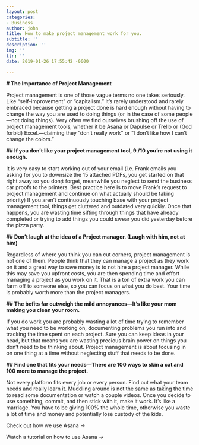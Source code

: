 ```yaml
---
layout: post
categories:
- Business
author: john
title: How to make project management work for you.
subtitle: ''
description: ''
img: ''
ttr: ''
date: 2019-01-26 17:55:42 -0600

---
```

**# The Importance of Project Management**

Project management is one of those vague terms no one takes seriously. Like “self-improvement" or “capitalism.” It’s rarely understood and rarely embraced because getting a project done is hard enough without having to change the way you are used to doing things (or in the case of some people—not doing things). Very often we find ourselves brushing off the use of project management tools, whether it be Asana or Dapulse or Trello or (God forbid) Excel.—claiming they “don’t really work" or “I don’t like how I can’t change the colors.”

**## If you don’t like your project management tool, 9 /10 you’re not using it enough.**

It is very easy to start working out of your email (i.e. Frank emails you asking for you to downsize the 15 attached PDFs, you get started on that right away so you don;t forget, meanwhile you neglect to send the business car proofs to the printers. Best practice here is to move Frank’s request to project management and continue on what actually should be taking priority) If you aren’t continuously touching base with your project management tool, things get cluttered and outdated very quickly. Once that happens, you are wasting time sifting through things that have already completed or trying to add things you could swear you did yesterday before the pizza party.

**## Don’t laugh at the idea of a Project manager. (Laugh with him, not at him)**

Regardless of where you think you can cut corners, project management is not one of them. People think that they can manage a project as they work on it and a great way to save money is to not hire a project manager. While this may save you upfront costs, you are then spending time and effort managing a project as you work on it. That is a ton of extra work you can farm off to someone else, so you can focus on what you do best. Your time is probably worth more than the project managers.

**## The befits far outweigh the mild annoyances—It’s like your mom making you clean your room.**

If you do work you are probably wasting a lot of time trying to remember what you need to be working on, documenting problems you run into and tracking the time spent on each project. Sure you can keep ideas in your head, but that means you are wasting precious brain power on things you don’t need to be thinking about. Project management is about focusing in on one thing at a time without neglecting stuff that needs to be done.

**## Find one that fits your needs—There are 100 ways to skin a cat and 100 more to manage the project.**

Not every platform fits every job or every person. Find out what your team needs and really learn it. Muddling around is not the same as taking the time to read some documentation or watch a couple videos. Once you decide to use something, commit, and then stick with it, make it work. It’s like a marriage. You have to be giving 100% the whole time, otherwise you waste a lot of time and money and potentially lose custody of the kids.

Check out how we use Asana ->

Watch a tutorial on how to use Asana ->